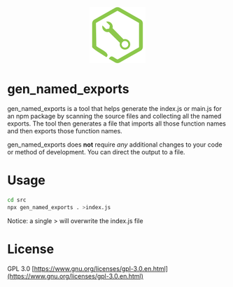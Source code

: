 <p align="center">
  <img src="npx-wrench.svg" alt="NPX Wrench Logo">
</p>

# gen_named_exports

gen_named_exports is a tool that helps generate the index.js or main.js for an npm package by scanning the source files and collecting all the named exports.  The tool then generates a file that imports all those function names and then exports those function names.

gen_named_exports does **not** require *any* additional changes to your code or method of development. You can direct the output to a file.

# Usage

```bash
cd src
npx gen_named_exports . >index.js
```

Notice: a single > will overwrite the index.js file

# License

GPL 3.0 [https://www.gnu.org/licenses/gpl-3.0.en.html](https://www.gnu.org/licenses/gpl-3.0.en.html)
